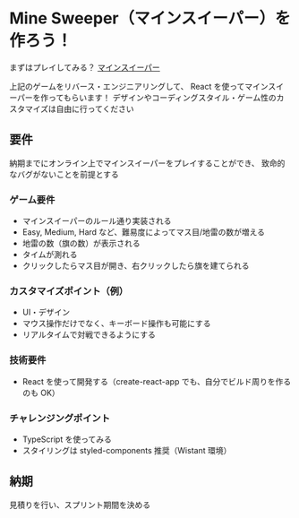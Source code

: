 # Mine Sweeper（マインスイーパー）を作ろう！

まずはプレイしてみる？
[マインスイーパー](https://www.google.com/search?q=minesweeper)

上記のゲームをリバース・エンジニアリングして、
React を使ってマインスイーパーを作ってもらいます！
デザインやコーディングスタイル・ゲーム性のカスタマイズは自由に行ってください

## 要件

納期までにオンライン上でマインスイーパーをプレイすることができ、
致命的なバグがないことを前提とする

### ゲーム要件

- マインスイーパーのルール通り実装される
- Easy, Medium, Hard など、難易度によってマス目/地雷の数が増える
- 地雷の数（旗の数）が表示される
- タイムが測れる
- クリックしたらマス目が開き、右クリックしたら旗を建てられる

### カスタマイズポイント（例）

- UI・デザイン
- マウス操作だけでなく、キーボード操作も可能にする
- リアルタイムで対戦できるようにする

### 技術要件

- React を使って開発する（create-react-app でも、自分でビルド周りを作るのも OK）

### チャレンジングポイント

- TypeScript を使ってみる
- スタイリングは styled-components 推奨（Wistant 環境）

## 納期

見積りを行い、スプリント期間を決める
